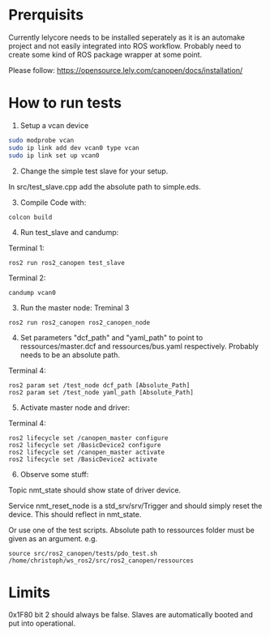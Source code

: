 # Prerquisits

Currently lelycore needs to be installed seperately as it is an automake project and not easily integrated into ROS workflow.
Probably need to create some kind of ROS package wrapper at some point.

Please follow: https://opensource.lely.com/canopen/docs/installation/

# How to run tests

1. Setup a vcan device
```sh
sudo modprobe vcan
sudo ip link add dev vcan0 type vcan
sudo ip link set up vcan0
``` 
2. Change the simple test slave for your setup.

In src/test_slave.cpp add the absolute path to simple.eds.

3. Compile Code with:
```
colcon build
```

4. Run test_slave and candump:

Terminal 1:
```
ros2 run ros2_canopen test_slave
```
Terminal 2:
```
candump vcan0
```

3. Run the master node:
Treminal 3
```
ros2 run ros2_canopen ros2_canopen_node
```

4. Set parameters "dcf_path" and "yaml_path" to point to ressources/master.dcf and ressources/bus.yaml respectively. Probably needs to be an absolute path.

Terminal 4:
```
ros2 param set /test_node dcf_path [Absolute_Path]
ros2 param set /test_node yaml_path [Absolute_Path]
```

5. Activate master node and driver:

Terminal 4:
```
ros2 lifecycle set /canopen_master configure
ros2 lifecycle set /BasicDevice2 configure
ros2 lifecycle set /canopen_master activate
ros2 lifecycle set /BasicDevice2 activate
```

6. Observe some stuff:

Topic nmt_state should show state of driver device.

Service nmt_reset_node is a std_srv/srv/Trigger and should simply reset the device. This should reflect in nmt_state.

Or use one of the test scripts. Absolute path to ressources folder must be given as an argument.
e.g.
```
source src/ros2_canopen/tests/pdo_test.sh /home/christoph/ws_ros2/src/ros2_canopen/ressources
```

# Limits

0x1F80 bit 2 should always be false. Slaves are automatically booted and put into operational.